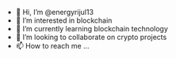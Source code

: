- 👋 Hi, I’m @energyrijul13
- 👀 I’m interested in blockchain
- 🌱 I’m currently learning blockchain technology
- 💞️ I’m looking to collaborate on crypto projects
- 📫 How to reach me ...

<!---
energyrijul13/energyrijul13 is a ✨ special ✨ repository because its `README.md` (this file) appears on your GitHub profile.
You can click the Preview link to take a look at your changes.
--->
